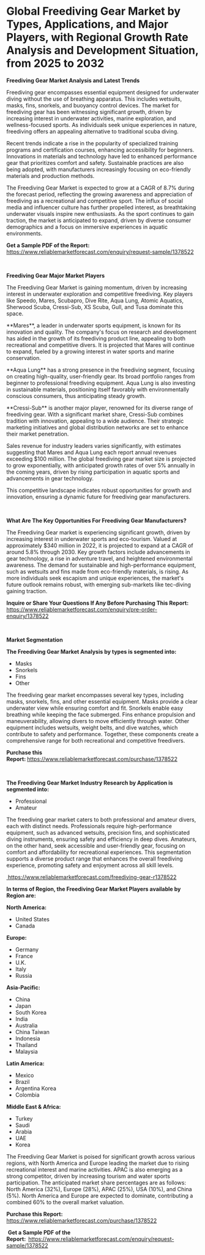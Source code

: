 <p><h1>Global Freediving Gear Market by Types, Applications, and Major Players, with Regional Growth Rate Analysis and Development Situation, from 2025 to 2032</h1></p><p><strong>Freediving Gear Market Analysis and Latest Trends</strong></p>
<p><p>Freediving gear encompasses essential equipment designed for underwater diving without the use of breathing apparatus. This includes wetsuits, masks, fins, snorkels, and buoyancy control devices. The market for freediving gear has been witnessing significant growth, driven by increasing interest in underwater activities, marine exploration, and wellness-focused sports. As individuals seek unique experiences in nature, freediving offers an appealing alternative to traditional scuba diving.</p><p>Recent trends indicate a rise in the popularity of specialized training programs and certification courses, enhancing accessibility for beginners. Innovations in materials and technology have led to enhanced performance gear that prioritizes comfort and safety. Sustainable practices are also being adopted, with manufacturers increasingly focusing on eco-friendly materials and production methods.</p><p>The Freediving Gear Market is expected to grow at a CAGR of 8.7% during the forecast period, reflecting the growing awareness and appreciation of freediving as a recreational and competitive sport. The influx of social media and influencer culture has further propelled interest, as breathtaking underwater visuals inspire new enthusiasts. As the sport continues to gain traction, the market is anticipated to expand, driven by diverse consumer demographics and a focus on immersive experiences in aquatic environments.</p></p>
<p><strong>Get a Sample PDF of the Report:&nbsp;</strong> <a href="https://www.reliablemarketforecast.com/enquiry/request-sample/1378522?utm_campaign=2294&utm_medium=2&utm_source=Github&utm_content=ia&utm_term=15042025&utm_id=freediving-gear">https://www.reliablemarketforecast.com/enquiry/request-sample/1378522</a></p>
<p>&nbsp;</p>
<p><strong>Freediving Gear Major Market Players</strong></p>
<p><p>The Freediving Gear Market is gaining momentum, driven by increasing interest in underwater exploration and competitive freediving. Key players like Speedo, Mares, Scubapro, Dive Rite, Aqua Lung, Atomic Aquatics, Sherwood Scuba, Cressi-Sub, XS Scuba, Gull, and Tusa dominate this space. </p><p>**Mares**, a leader in underwater sports equipment, is known for its innovation and quality. The company's focus on research and development has aided in the growth of its freediving product line, appealing to both recreational and competitive divers. It is projected that Mares will continue to expand, fueled by a growing interest in water sports and marine conservation.</p><p>**Aqua Lung** has a strong presence in the freediving segment, focusing on creating high-quality, user-friendly gear. Its broad portfolio ranges from beginner to professional freediving equipment. Aqua Lung is also investing in sustainable materials, positioning itself favorably with environmentally conscious consumers, thus anticipating steady growth.</p><p>**Cressi-Sub** is another major player, renowned for its diverse range of freediving gear. With a significant market share, Cressi-Sub combines tradition with innovation, appealing to a wide audience. Their strategic marketing initiatives and global distribution networks are set to enhance their market penetration.</p><p>Sales revenue for industry leaders varies significantly, with estimates suggesting that Mares and Aqua Lung each report annual revenues exceeding $100 million. The global freediving gear market size is projected to grow exponentially, with anticipated growth rates of over 5% annually in the coming years, driven by rising participation in aquatic sports and advancements in gear technology. </p><p>This competitive landscape indicates robust opportunities for growth and innovation, ensuring a dynamic future for freediving gear manufacturers.</p></p>
<p>&nbsp;</p>
<p><strong>What Are The Key Opportunities For Freediving Gear Manufacturers?</strong></p>
<p><p>The Freediving Gear market is experiencing significant growth, driven by increasing interest in underwater sports and eco-tourism. Valued at approximately $340 million in 2022, it is projected to expand at a CAGR of around 5.8% through 2030. Key growth factors include advancements in gear technology, a rise in adventure travel, and heightened environmental awareness. The demand for sustainable and high-performance equipment, such as wetsuits and fins made from eco-friendly materials, is rising. As more individuals seek escapism and unique experiences, the market's future outlook remains robust, with emerging sub-markets like tec-diving gaining traction.</p></p>
<p><strong>Inquire or Share Your Questions If Any Before Purchasing This Report:</strong> <a href="https://www.reliablemarketforecast.com/enquiry/pre-order-enquiry/1378522?utm_campaign=2294&utm_medium=2&utm_source=Github&utm_content=ia&utm_term=15042025&utm_id=freediving-gear">https://www.reliablemarketforecast.com/enquiry/pre-order-enquiry/1378522</a></p>
<p>&nbsp;</p>
<p><strong>Market Segmentation</strong></p>
<p><strong>The Freediving Gear Market Analysis by types is segmented into:</strong></p>
<p><ul><li>Masks</li><li>Snorkels</li><li>Fins</li><li>Other</li></ul></p>
<p><p>The freediving gear market encompasses several key types, including masks, snorkels, fins, and other essential equipment. Masks provide a clear underwater view while ensuring comfort and fit. Snorkels enable easy breathing while keeping the face submerged. Fins enhance propulsion and maneuverability, allowing divers to move efficiently through water. Other equipment includes wetsuits, weight belts, and dive watches, which contribute to safety and performance. Together, these components create a comprehensive range for both recreational and competitive freedivers.</p></p>
<p><strong>Purchase this Report:&nbsp;</strong><a href="https://www.reliablemarketforecast.com/purchase/1378522?utm_campaign=2294&utm_medium=2&utm_source=Github&utm_content=ia&utm_term=15042025&utm_id=freediving-gear">https://www.reliablemarketforecast.com/purchase/1378522</a></p>
<p>&nbsp;</p>
<p><strong>The Freediving Gear Market Industry Research by Application is segmented into:</strong></p>
<p><ul><li>Professional</li><li>Amateur</li></ul></p>
<p><p>The freediving gear market caters to both professional and amateur divers, each with distinct needs. Professionals require high-performance equipment, such as advanced wetsuits, precision fins, and sophisticated diving instruments, ensuring safety and efficiency in deep dives. Amateurs, on the other hand, seek accessible and user-friendly gear, focusing on comfort and affordability for recreational experiences. This segmentation supports a diverse product range that enhances the overall freediving experience, promoting safety and enjoyment across all skill levels.</p></p>
<p><a href="https://www.reliablemarketforecast.com/freediving-gear-r1378522?utm_campaign=2294&utm_medium=2&utm_source=Github&utm_content=ia&utm_term=15042025&utm_id=freediving-gear">&nbsp;https://www.reliablemarketforecast.com/freediving-gear-r1378522</a></p>
<p><strong>In terms of Region, the Freediving Gear Market Players available by Region are:</strong></p>
<p>
    <p> <strong> North America: </strong>
        <ul>
            <li>United States</li>
            <li>Canada</li>
        </ul>
        </p> 
    <p> <strong> Europe: </strong>
        <ul>
            <li>Germany</li>
            <li>France</li>
            <li>U.K.</li>
            <li>Italy</li>
            <li>Russia</li>
        </ul>
        </p> 
    <p> <strong> Asia-Pacific: </strong>
        <ul>
            <li>China</li>
            <li>Japan</li>
            <li>South Korea</li>
            <li>India</li>
            <li>Australia</li>
            <li>China Taiwan</li>
            <li>Indonesia</li>
            <li>Thailand</li>
            <li>Malaysia</li>
        </ul>
        </p> 
    <p> <strong> Latin America: </strong>
        <ul>
            <li>Mexico</li>
            <li>Brazil</li>
            <li>Argentina Korea</li>
            <li>Colombia</li>
        </ul>
        </p> 
    <p> <strong> Middle East & Africa: </strong>
        <ul>
            <li>Turkey</li>
            <li>Saudi</li>
            <li>Arabia</li>
            <li>UAE</li>
            <li>Korea</li>
        </ul>
    </p>
    </p>
<p><p>The Freediving Gear Market is poised for significant growth across various regions, with North America and Europe leading the market due to rising recreational interest and marine activities. APAC is also emerging as a strong competitor, driven by increasing tourism and water sports participation. The anticipated market share percentages are as follows: North America (32%), Europe (28%), APAC (25%), USA (10%), and China (5%). North America and Europe are expected to dominate, contributing a combined 60% to the overall market valuation.</p></p>
<p><strong>Purchase this Report: </strong><a href="https://www.reliablemarketforecast.com/purchase/1378522?utm_campaign=2294&utm_medium=2&utm_source=Github&utm_content=ia&utm_term=15042025&utm_id=freediving-gear">https://www.reliablemarketforecast.com/purchase/1378522</a></p>
<p>&nbsp;<strong>Get a Sample PDF of the Report:&nbsp;&nbsp;</strong><a href="https://www.reliablemarketforecast.com/enquiry/request-sample/1378522?utm_campaign=2294&utm_medium=2&utm_source=Github&utm_content=ia&utm_term=15042025&utm_id=freediving-gear">https://www.reliablemarketforecast.com/enquiry/request-sample/1378522</a></p>
<p><strong></strong></p>
<p><p></p><p></p><p></p></p>